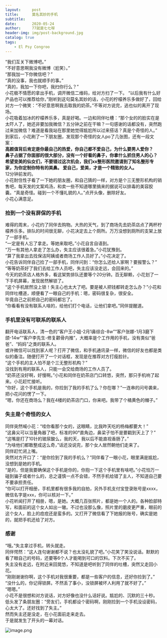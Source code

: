 ```yaml
---
layout:     post
title:      莫名其妙的手机
subtitle:   
date:       2020-05-24
author:     77就是七七呀
header-img: img/post-background.jpg
catalog: true
tags:
    - El Psy Congroo
---
```

[^_^]: # (哈哈我是注释，不会在浏览器中显示。)  
[^_^]: # (tags包含杂谈，Life ？，Books,El Psy Congroo，Korea)



“我们互关下微博吧。”  
“不好意思啊我没有微博（尬笑）。”  
“那我加一下你微信吧？”  
“真的没事，我也就顺手的事。”  
“真的，我加一下你吧，我扫你行么？”  
小花极不情愿的拿出手机，调开微信二维码，给对方扫了一下。
“以后我有什么好产品也可以推荐给你，”刚听到这句莫名其妙的话，小花的柠檬养乐多做好了，回给对方一个微笑：“不好意思啊我去取我的奶茶。”不等对方说完，逃也似的离开了现场。  
小花吸着加冰的柠檬养乐多，真是好喝。一边和同伴吐槽：“那个女的的脸实在是太吓人了，她还非要加我微信？五分钟之前在干嘛？一句感谢的话都没有，突然跑过来加微信？难道是看我站在那里她觉得尴尬所以过来搭话？真是个奇怪的人。”
到家后，小花刷了一下朋友圈，发现那个奇怪的女人po了几张图，还有一段文案：  
**高颜值背后肯定是你最自己的热爱，你自己都不爱自己，为什么要男人爱你？  
鼻子占据了你面部的很大部分，没有一个好看的鼻子，你拿什么抓住男人的心？  
希望变美的仙女们，不要错过这次机会，我们xx整形医院邀请到了知名整形专家，为你定制你特有的美鼻。
爱自己，爱美，才是一个精致的女人。**  
12分钟前发的。  
小花耐住性子看了一下她的朋友圈，和自己猜的一样，对方是个三无整形机构的销售吧，每天发的文案鸡汤，和卖一些不知道哪里搞来的据说可以排毒的美容胶囊。“真是奇怪。碰到一个不懂礼貌的人。”点开头像，删除好友。  
小花心满意足。

### 捡到一个没有屏保的手机
难得的周末，小花约了同伴去购物。大热的天气，到了商场先去奶茶店点了两杯柠檬养乐多。排队的时间很无聊，小花决定去上个厕所。万万没想到厕所的支架上放了一部手机。  
“一定是有人忘了拿走。等她来取吧。”小花自言自语到。  
“万一有其他人拿走了怎么办，失主应该很着急。”小花犹豫到。  
“算了我拿出去找保洁阿姨或者商场工作人员好了。”小花决定了。  
小花告诉同伴自己捡了一部手机，同伴问到：“你怎么还给人家啊？要报警么？”  
“等等奶茶好了我们去给工作人员吧，失主应该没走远，会回来的。”  
今天的奶茶店人格外多，看这架势排队还要等个20分钟。百无聊赖，小花划了一下手机屏幕，发现居然解锁了。  
“这个手机居然没上锁！失主心也太大了吧。要是被人把钱都转走怎么办？”小花和同伴吐槽道，顺便看了一眼自己的手机：嗯，密码很复杂，很安全。  
毕竟自己之前把自己的密码都忘了。  
“你看看有没有联系人啥的，给他们打个电话，让他们拿吧。”同伴提醒道。

### 手机里没有可联系的联系人
翻开电话联系人，清一色的“客户王小姐-2月1鼻综合-8w”“客户张娜-1月3磨下颌-14w”“客户李先生-修复颧骨内推”，大概率是个工作用的手机，没有类似“爸爸”、“妈妈”之类的联系人。  
或许微信可以找到家人呢？打开了微信，和手机通讯录一样，微信的好友也都是类似的备注。随便打开了一个对话框，发现是在推荐对方打瘦脸针。    
“这个手机的主人怕不是个三无整形机构？”  
没找到有用的联系人，只能一会交给商场的工作人员了。  
“奶茶还没好啊，好慢啊。”小花和同伴在奶茶店门口转悠，突然，那只手机响了起来。小花赶忙接听。    
“你好，这个手机是我的，你捡到了我的手机了么？你在哪？”一连串的问号袭来，把小花问的愣了一下。  
“嗯，你还在商场么？我在4楼的奶茶店门口，你来吧。我带了个橘黄色的帽子。”  

### 失主是个奇怪的女人
同伴突然喊小花：“哇你看那个女的，这眼睛，比我昨天吃的杨梅都要大！”  
“这鼻尖可以当量角器了吧，标准的90°直角边，鼻梁子怕不是要戳到天上了？”  
“这嘴是打了10针的玻尿酸么，我的天，我以后不能直视香肠了。”  
“为啥他们都敢整成这么奇，”话还没说完，那个女人居然朝他们走来了。  
同伴赶忙闭上嘴。  
突然对方开口了：“是你捡到了我的手机么？”同伴看了一眼小花，眼里满是尴尬，没想到是她的手机。  
“是的，但是我要确保这个手机是你的，你抱一下这个手机里有啥吧。”小花怕万一碰到骗子或者什么的，总之谨慎一点不会错，不然手机给错了主人，不知道自己要不要承担责任。  
“你可以打开相册，手机里都有很多我的自拍，另外手机支付宝登录账号是xxxx，微信名字是xxx，你可以核对一下。”  
小花听闻打开了相册，嗯，是她。大概几百张照片，都是她一个人的。各种脸部特写，和面前的这个女人如出一辙。不过也没那么像，照片里的磨皮更严重，眼前的这个女人，脸上的痘痘还是蛮多的。又打开了微信看了下她报的账号，确实是她的，就把手机还给了对方。

### 感谢
“哦。”失主拿过手机，转头就走。  
同伴愕然：“这人连句谢谢都不说？也太没礼貌了吧。”小花笑了笑没说话。默默的看了眼自己的号码，还要等6个人才能喝到可口的饮料。下次不买了。  
失主没有走远，在附近来回晃悠，不知道是吧听到了同伴的吐槽，突然又走回小花。  
“刚刚谢谢你啊，这个手机对我很重要，都是一些客户的信息，还好你捡到了。”  
“没什么的，你记得锁屏。不然丢了事小，没锁屏被坏人利用了就不好了。”  
“嗯嗯。”  
小花不是很想和对方说话，对方好像也没什么话好说。尴尬的、沉默的三十秒。  
低头发了条朋友圈：“旁友们，手机都设个密码啊，刚刚捡到一个手机没设密码，心太大了。还好找到了失主。”  
然而失主还是没走，在小花面前走来走去。  
于是就发生了开头的一幕对话。  

 
![image.png](https://i.loli.net/2020/05/25/HpMIw4KV9z2eboy.png)
